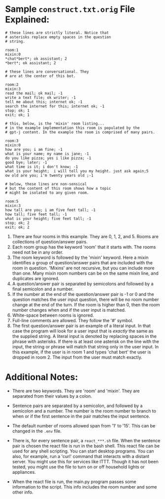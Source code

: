 # Sample `construct.txt.orig` File Explained:

```
# these lines are strictly literal. Notice that
# asterisks replace empty spaces in the question
# string. 

room:1
mixin:0 
*chat*bert*; ok assistant; 2
*bert*; ok assistant; 2

# these lines are conversational. They
# are at the center of this bot.

room:2
mixin:3 
read the mail; ok mail; -1
write a text file; ok writer; -1
tell me about this; internet ok; -1
search the internet for this; internet ok; -1
stop; ok; 1
exit; ok; 1

# this, below, is the 'mixin' room listing...
# in the example implementation this room is populated by the 
# gpt-j content. In the example the room is comprised of many pairs.

room:3
mixin:0
how are you; i am fine; -1 
what is your name; my name is jane; -1  
do you like pizza; yes i like pizza; -1  
good bye; later; -1 
what time is it; i don't know; -1
what is your height;  i will tell you my height. just ask again;5
ow old are you; i'm twenty years old ;-1

# below, these lines are non-sensical
# but the content of this room shows how a topic
# might be isolated to any given room.

room:5
mixin:3
how tall are you; i am five feet tall; -1
how tall; five feet tall; -1
what is your height; five feet tall; -1 
stop; ok; 2 
exit; ok; 2 
```

1. There are four rooms in this example. They are 0, 1, 2, and 5. Rooms are collections of question/answer pairs.
2. Each room group has the keyword 'room' that it starts with. The rooms need not be in any order.
3. The room keyword is followed by the 'mixin' keyword. Here a mixin identifies a group of question/answer pairs that are included with the room in question. 'Mixins' are not recursive, but you can include more than one. Many mixin room numbers can be on the same mixin line, and duplicates are ignored.
4. A question/answer pair is separated by semicolons and followed by a final semicolon and a number. 
5. If the number at the end of the question/answer pair is -1 or 0 and the question matches the user input question, there will be no room number change at the end of the turn. If the room is higher than 0, then the room number changes when and if the user input is matched.
6. White-space between rooms is ignored.
7. Full-line comments are allowed. They follow the '#' symbol.
8. The first question/answer pair is an example of a literal input. In that case the program will look for a user input that is _exactly_ the same as the supplied string. A literal input is denoted by replacing spaces in the phrase with asterisks. If there is at least one asterisk on the line with the input, the string or phrase will match that string only in the user input. In this example, if the user is in room 1 and types 'chat bert' the user is dropped in room 2. The input from the user must match exactly.

# Additional Notes:

* There are two keywords. They are 'room' and 'mixin'. They are separated from their values by a colon.

* Sentence pairs are separated by a semicolon, and followed by a semicolon and a number. The number is the room number to branch to when or if the first sentence in the pair matches the input sentence.

* The default number of rooms allowed span from '1' to '15'. This can be changed in the `.env` file.

* There is, for every sentence pair, a `react_***.sh` file. When the sentence pair is chosen the react file is run in the bash shell. This react file can be used for any shell scripting. You can start desktop programs. You can also, for example, run a 'curl' command that interacts with a distant server. You might use this for services like ITTT. Though it has not been tested, you might use the file to turn on or off household lights or appliances.

* When the react file is run, the main.py program passes some information to the script. This info includes the room number and some other info.
